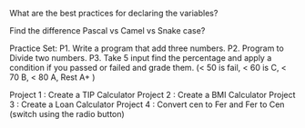 What are the best practices for declaring the variables?

Find the difference Pascal vs Camel vs Snake case?

Practice Set:
P1. Write a program that add three numbers.
P2. Program to Divide two numbers.
P3. Take 5 input find the percentage and apply a condition if you passed or failed and grade them. (< 50 is fail, < 60 is C, < 70 B, < 80 A, Rest A+ )

Project 1 : Create a TIP Calculator
Project 2 : Create a BMI Calculator
Project 3 : Create a Loan Calculator
Project 4 : Convert cen to Fer and Fer to Cen (switch using the radio button)
